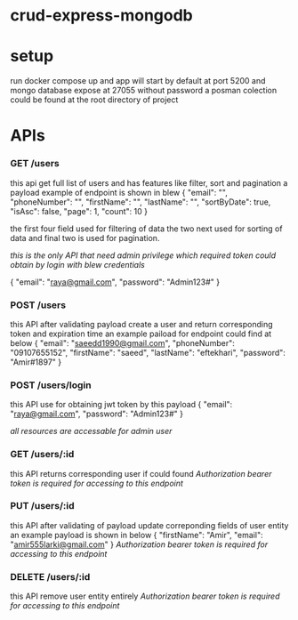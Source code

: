# crud-express-mongodb

# setup
run docker compose up and app will start by default at port 5200 and mongo database expose at 27055 without password
a posman colection could be found at the root directory of project

# APIs

### GET /users
this api get full list of users and has features like filter, sort and pagination a payload example of endpoint is shown in blew
{
    "email": "",
    "phoneNumber": "",
    "firstName": "",
    "lastName": "",
    "sortByDate": true,
    "isAsc": false,
    "page": 1,
    "count": 10
}

the first four field used for filtering of data the two next used for sorting of data and final two is used for pagination.

*this is the only API that need admin privilege which required token could obtain by login with blew credentials*

{
    "email": "raya@gmail.com",
    "password": "Admin123#"
}

### POST /users
this API after validating payload create a user and return corresponding token and expiration time an example paiload for endpoint could find at below
{
	"email": "saeedd1990@gmail.com",
    "phoneNumber": "09107655152",
    "firstName": "saeed",
    "lastName": "eftekhari",
    "password": "Amir#1897"
}

### POST /users/login
this API use for obtaining jwt token by this payload
{
    "email": "raya@gmail.com",
    "password": "Admin123#"
}

*all resources are accessable for admin user*

### GET /users/:id
this API returns corresponding user if could found
*Authorization bearer token is required for accessing to this endpoint*

### PUT /users/:id
this API after validating of payload update correponding fields of user entity an example payload is shown in below
{
	"firstName": "Amir",
    "email": "amir555larki@gmail.com"
}
*Authorization bearer token is required for accessing to this endpoint*


### DELETE /users/:id
this API remove user entity entirely
*Authorization bearer token is required for accessing to this endpoint*
